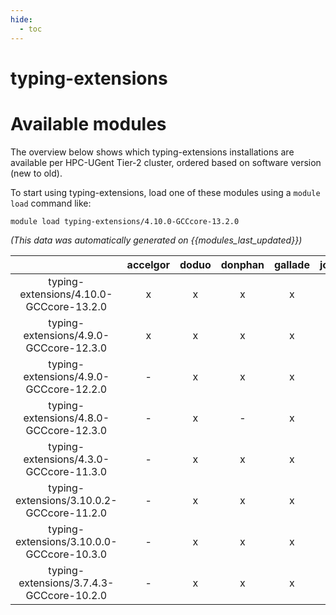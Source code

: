 ```yaml
---
hide:
  - toc
---
```


typing-extensions
=================

# Available modules


The overview below shows which typing-extensions installations are available per HPC-UGent Tier-2 cluster, ordered based on software version (new to old).

To start using typing-extensions, load one of these modules using a `module load` command like:

```shell
module load typing-extensions/4.10.0-GCCcore-13.2.0
```

*(This data was automatically generated on {{modules_last_updated}})*  

| |accelgor|doduo|donphan|gallade|joltik|shinx|skitty|
| :---: | :---: | :---: | :---: | :---: | :---: | :---: | :---: |
|typing-extensions/4.10.0-GCCcore-13.2.0|x|x|x|x|x|x|x|
|typing-extensions/4.9.0-GCCcore-12.3.0|x|x|x|x|x|x|x|
|typing-extensions/4.9.0-GCCcore-12.2.0|-|x|x|x|-|-|-|
|typing-extensions/4.8.0-GCCcore-12.3.0|-|x|-|x|-|-|-|
|typing-extensions/4.3.0-GCCcore-11.3.0|-|x|x|x|-|x|-|
|typing-extensions/3.10.0.2-GCCcore-11.2.0|-|x|x|x|-|-|-|
|typing-extensions/3.10.0.0-GCCcore-10.3.0|-|x|x|x|-|-|-|
|typing-extensions/3.7.4.3-GCCcore-10.2.0|-|x|x|x|-|-|-|
